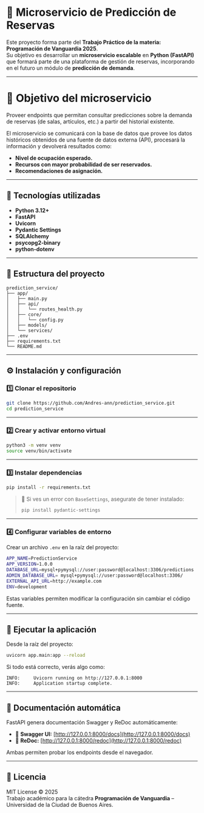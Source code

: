 # 🧠 Microservicio de Predicción de Reservas

Este proyecto forma parte del **Trabajo Práctico de la materia: Programación de Vanguardia 2025**.  
Su objetivo es desarrollar un **microservicio escalable** en **Python (FastAPI)** que formará parte de una plataforma de gestión de reservas, incorporando en el futuro un módulo de **predicción de demanda**.

---

# 🎯 Objetivo del microservicio

Proveer endpoints que permitan consultar predicciones sobre la demanda de reservas (de salas, artículos, etc.) a partir del historial existente.

El microservicio se comunicará con la base de datos que provee los datos históricos obtenidos de una fuente de datos externa (API), procesará la información y devolverá resultados como:

- **Nivel de ocupación esperado.**
- **Recursos con mayor probabilidad de ser reservados.**
- **Recomendaciones de asignación.**

---

## 🚀 Tecnologías utilizadas

- **Python 3.12+**
- **FastAPI**
- **Uvicorn**
- **Pydantic Settings**
- **SQLAlchemy**
- **psycopg2-binary**
- **python-dotenv**

---

## 📁 Estructura del proyecto

```
prediction_service/
├── app/
│   ├── main.py
│   ├── api/
│   │   └── routes_health.py
│   ├── core/
│   │   └── config.py
│   ├── models/
│   └── services/
├── .env
├── requirements.txt
└── README.md
```

---

## ⚙️ Instalación y configuración

### 1️⃣ Clonar el repositorio

```bash
git clone https://github.com/Andres-ann/prediction_service.git
cd prediction_service
```

---

### 2️⃣ Crear y activar entorno virtual

```bash
python3 -m venv venv
source venv/bin/activate
```

---

### 3️⃣ Instalar dependencias

```bash
pip install -r requirements.txt
```

> 📌 Si ves un error con `BaseSettings`, asegurate de tener instalado:
>
> ```bash
> pip install pydantic-settings
> ```

---

### 4️⃣ Configurar variables de entorno

Crear un archivo `.env` en la raíz del proyecto:

```bash
APP_NAME=PredictionService
APP_VERSION=1.0.0
DATABASE_URL=mysql+pymysql://user:password@localhost:3306/predictions
ADMIN_DATABASE_URL= mysql+pymysql://user:password@localhost:3306/
EXTERNAL_API_URL=http://example.com
ENV=development
```

Estas variables permiten modificar la configuración sin cambiar el código fuente.

---

## 🧩 Ejecutar la aplicación

Desde la raíz del proyecto:

```bash
uvicorn app.main:app --reload
```

Si todo está correcto, verás algo como:

```
INFO:     Uvicorn running on http://127.0.0.1:8000
INFO:     Application startup complete.
```

---

## 📘 Documentación automática

FastAPI genera documentación Swagger y ReDoc automáticamente:

- 📄 **Swagger UI:** [http://127.0.0.1:8000/docs](http://127.0.0.1:8000/docs)
- 📘 **ReDoc:** [http://127.0.0.1:8000/redoc](http://127.0.0.1:8000/redoc)

Ambas permiten probar los endpoints desde el navegador.

---

## 🪪 Licencia

MIT License © 2025  
Trabajo académico para la cátedra **Programación de Vanguardia** – Universidad de la Ciudad de Buenos Aires.
